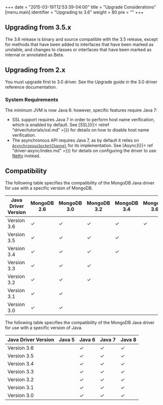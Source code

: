 +++
date = "2015-03-19T12:53:39-04:00"
title = "Upgrade Considerations"
[menu.main]
  identifier = "Upgrading to 3.6"
  weight = 80
  pre = "<i class='fa fa-level-up'></i>"
+++

## Upgrading from 3.5.x

The 3.6 release is binary and source compatible with the 3.5 release, except for methods that have been added to interfaces that
have been marked as unstable, and changes to classes or interfaces that have been marked as internal or annotated as Beta.

## Upgrading from 2.x

You must upgrade first to 3.0 driver.  See the Upgrade guide in the 3.0 driver reference documentation.

### System Requirements

The minimum JVM is now Java 6: however, specific features require Java 7:

- SSL support requires Java 7 in order to perform host name verification, which is enabled by default.  See
[SSL]({{< relref "driver/tutorials/ssl.md" >}}) for details on how to disable host name verification.
- The asynchronous API requires Java 7, as by default it relies on
[`AsynchronousSocketChannel`](http://docs.oracle.com/javase/7/docs/api/java/nio/channels/AsynchronousSocketChannel.html) for
its implementation.  See [Async]({{< ref "driver-async/index.md" >}}) for details on configuring the driver to use [Netty](http://netty.io/) instead.

## Compatibility

The following table specifies the compatibility of the MongoDB Java driver for use with a specific version of MongoDB.

|Java Driver Version|MongoDB 2.6|MongoDB 3.0 |MongoDB 3.2|MongoDB 3.4|MongoDB 3.6|
|-------------------|-----------|------------|-----------|-----------|-----------|
|Version 3.6        |  ✓  |  ✓  |  ✓  |  ✓  |  ✓  |
|Version 3.5        |  ✓  |  ✓  |  ✓  |  ✓  |     |
|Version 3.4        |  ✓  |  ✓  |  ✓  |  ✓  |     |
|Version 3.3        |  ✓  |  ✓  |  ✓  |     |     |
|Version 3.2        |  ✓  |  ✓  |  ✓  |     |     |
|Version 3.1        |  ✓  |  ✓  |     |     |     |
|Version 3.0        |  ✓  |  ✓  |     |     |     |

The following table specifies the compatibility of the MongoDB Java driver for use with a specific version of Java.

|Java Driver Version|Java 5 | Java 6 | Java 7 | Java 8 |
|-------------------|-------|--------|--------|--------|
|Version 3.6        |     | ✓ | ✓ | ✓ |
|Version 3.5        |     | ✓ | ✓ | ✓ |
|Version 3.4        |     | ✓ | ✓ | ✓ |
|Version 3.3        |     | ✓ | ✓ | ✓ |
|Version 3.2        |     | ✓ | ✓ | ✓ |
|Version 3.1        |     | ✓ | ✓ | ✓ |
|Version 3.0        |     | ✓ | ✓ | ✓ |
